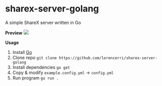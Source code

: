 # sharex-server-golang

A simple ShareX server written in Go

**Preview**
![](https://i.imgur.com/IyUO5D2.gif)

**Usage**

1. Install [Go](https://go.dev)
2. Clone repo `git clone https://github.com/lorencerri/sharex-server-golang`
3. Install dependencies `go get`
4. Copy & modify `example.config.yml` -> `config.yml`
5. Run program `go run .`
